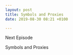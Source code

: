 ```yaml
---
layout: post
title: Symbols and Proxies
date: 2019-08-30 08:21 +0100

---
```

Next Episode

Symbols and Proxies